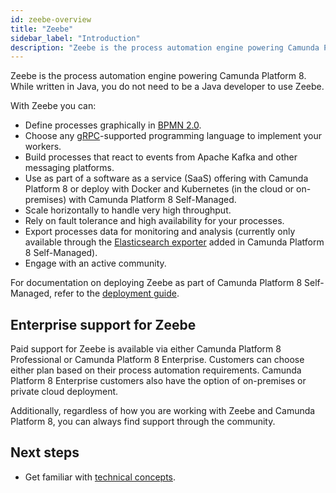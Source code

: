 ```yaml
---
id: zeebe-overview
title: "Zeebe"
sidebar_label: "Introduction"
description: "Zeebe is the process automation engine powering Camunda Platform 8."
---
```


Zeebe is the process automation engine powering Camunda Platform 8. While written in Java, you do not need to be a Java developer to use Zeebe.

With Zeebe you can:

- Define processes graphically in [BPMN 2.0](../modeler/bpmn/bpmn-coverage.md).
- Choose any [gRPC](/apis-tools/grpc.md)-supported programming language to implement your workers.
- Build processes that react to events from Apache Kafka and other messaging platforms.
- Use as part of a software as a service (SaaS) offering with Camunda Platform 8 or deploy with Docker and Kubernetes (in the cloud or on-premises) with Camunda Platform 8 Self-Managed.
- Scale horizontally to handle very high throughput.
- Rely on fault tolerance and high availability for your processes.
- Export processes data for monitoring and analysis (currently only available through the [Elasticsearch exporter](https://github.com/camunda-cloud/zeebe/tree/develop/exporters/elasticsearch-exporter) added in Camunda Platform 8 Self-Managed).
- Engage with an active community.

For documentation on deploying Zeebe as part of Camunda Platform 8 Self-Managed, refer to the [deployment guide](../../self-managed/zeebe-deployment/zeebe-installation.md).

## Enterprise support for Zeebe

Paid support for Zeebe is available via either Camunda Platform 8 Professional or Camunda Platform 8 Enterprise. Customers can choose either plan based on their process automation requirements. Camunda Platform 8 Enterprise customers also have the option of on-premises or private cloud deployment.

Additionally, regardless of how you are working with Zeebe and Camunda Platform 8, you can always find support through the community.

## Next steps

- Get familiar with [technical concepts](technical-concepts/technical-concepts-overview.md).
